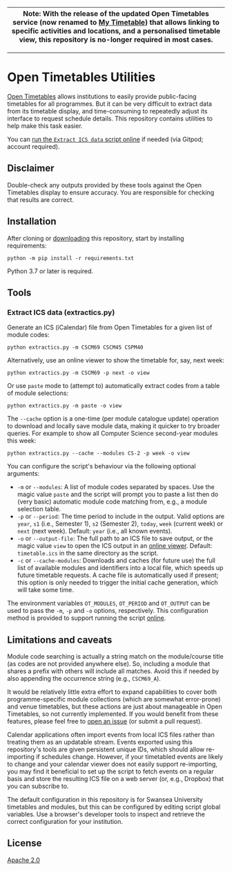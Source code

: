 | Note: With the release of the updated Open Timetables service (now renamed to [My Timetable](https://mytimetable.swan.ac.uk/timetables)) that allows linking to specific activities and locations, and a personalised timetable view, this repository is no-longer required in most cases. |
|-|

---

# Open Timetables Utilities
[Open Timetables](http://opentimetables-help.azurewebsites.net/1.0/Content/Home.htm) allows institutions to easily provide public-facing timetables for all programmes.
But it can be very difficult to extract data from its timetable display, and time-consuming to repeatedly adjust its interface to request schedule details.
This repository contains utilities to help make this task easier.

You can [run the `Extract ICS data` script online](https://simonrob.github.io/opentimetables-utils/) if needed (via Gitpod; account required).


## Disclaimer
Double-check any outputs provided by these tools against the Open Timetables display to ensure accuracy.
You are responsible for checking that results are correct.


## Installation
After cloning or [downloading](https://github.com/simonrob/opentimetables-utils/archive/refs/heads/main.zip) this repository, start by installing requirements:

```shell
python -m pip install -r requirements.txt
```

Python 3.7 or later is required.


## Tools
### Extract ICS data (extractics.py)
Generate an ICS (iCalendar) file from Open Timetables for a given list of module codes:

```shell
python extractics.py -m CSCM69 CSCM45 CSPM40
```

Alternatively, use an online viewer to show the timetable for, say, next week:

```shell
python extractics.py -m CSCM69 -p next -o view
```

Or use `paste` mode to (attempt to) automatically extract codes from a table of module selections:

```shell
python extractics.py -m paste -o view
```

The `--cache` option is a one-time (per module catalogue update) operation to download and locally save module data, making it quicker to try broader queries. For example to show all Computer Science second-year modules this week:
```shell
python extractics.py --cache --modules CS-2 -p week -o view
```

You can configure the script's behaviour via the following optional arguments:
- `-m` or `--modules`: A list of module codes separated by spaces. Use the magic value `paste` and the script will prompt you to paste a list then do (very basic) automatic module code matching from, e.g., a module selection table.
- `-p` or `--period`: The time period to include in the output. Valid options are `year`, `s1` (i.e., Semester 1), `s2` (Semester 2), `today`, `week` (current week) or `next` (next week). Default: `year` (i.e., all known events).
- `-o` or `--output-file`: The full path to an ICS file to save output, or the magic value `view` to open the ICS output in an [online viewer](https://simonrob.github.io/online-ics-feed-viewer/).
Default: `timetable.ics` in the same directory as the script.
- `-c` or `--cache-modules`: Downloads and caches (for future use) the full list of available modules and identifiers into a local file, which speeds up future timetable requests.
A cache file is automatically used if present; this option is only needed to trigger the initial cache generation, which will take some time.

The environment variables `OT_MODULES`, `OT_PERIOD` and `OT_OUTPUT` can be used to pass the `-m`, `-p` and `-o` options, respectively.
This configuration method is provided to support running the script [online](https://simonrob.github.io/opentimetables-utils/).


## Limitations and caveats
Module code searching is actually a string match on the module/course title (as codes are not provided anywhere else).
So, including a module that shares a prefix with others will include all matches.
Avoid this if needed by also appending the occurrence string (e.g., `CSCM69_A`).

It would be relatively little extra effort to expand capabilities to cover both programme-specific module collections (which are somewhat error-prone) and venue timetables, but these actions are just about manageable in Open Timetables, so not currently implemented.
If you would benefit from these features, please feel free to [open an issue](https://github.com/simonrob/opentimetables-utils/issues) (or submit a pull request).

Calendar applications often import events from local ICS files rather than treating them as an updatable stream.
Events exported using this repository's tools are given persistent unique IDs, which should allow re-importing if schedules change.
However, if your timetabled events are likely to change and your calendar viewer does not easily support re-importing, you may find it beneficial to set up the script to fetch events on a regular basis and store the resulting ICS file on a web server (or, e.g., Dropbox) that you can subscribe to.

The default configuration in this repository is for Swansea University timetables and modules, but this can be configured by editing script global variables.
Use a browser's developer tools to inspect and retrieve the correct configuration for your institution.

## License
[Apache 2.0](LICENSE)
